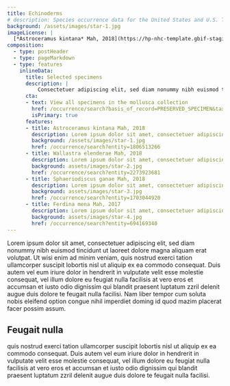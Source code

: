 ```yaml
---
title: Echinoderms
# description: Species occurrence data for the United States and U.S. Territories.
background: /assets/images/star-1.jpg
imageLicense: |
  [*Astroceramus kintana* Mah, 2018](https://hp-nhc-template.gbif-staging.org/occurrence/search?entity=1806513266) Cyril CHAMBARD licensed under [CC-BY-4.0](http://creativecommons.org/licenses/by-nc-nd/4.0)
composition:
  - type: postHeader
  - type: pageMarkdown
  - type: features
    inlineData:
      title: Selected specimens
      description: |
          Consectetuer adipiscing elit, sed diam nonummy nibh euismod tincidunt ut laoreet dolore magna aliquam erat volutpat. 
      cta:
      - text: View all specimens in the mollusca collection
        href: /occurrence/search?basis_of_record=PRESERVED_SPECIMEN&taxon_key=50
        isPrimary: true
      features: 
      - title: Astroceramus kintana Mah, 2018
        description: Lorem ipsum dolor sit amet, consectetuer adipiscing elit, sed diam nonummy nibh euismod.
        background: /assets/images/star-1.jpg 
        href: /occurrence/search?entity=1806513266
      - title: Wallastra elenderae Mah, 2018
        description: Lorem ipsum dolor sit amet, consectetuer adipiscing elit, sed diam nonummy nibh euismod.
        background: assets/images/star-2.jpg
        href: /occurrence/search?entity=2273923681
      - title: Sphaeriodiscus ganae Mah, 2018
        description: Lorem ipsum dolor sit amet, consectetuer adipiscing elit, sed diam nonummy nibh euismod.
        background: assets/images/star-3.jpg
        href: /occurrence/search?entity=1703044920
      - title: Ferdina mena Mah, 2017
        description: Lorem ipsum dolor sit amet, consectetuer adipiscing elit, sed diam nonummy nibh euismod.
        background: assets/images/star-4.jpg
        href: /occurrence/search?entity=694169340
---
```


Lorem ipsum dolor sit amet, consectetuer adipiscing elit, sed diam nonummy nibh euismod tincidunt ut laoreet dolore magna aliquam erat volutpat. Ut wisi enim ad minim veniam, quis nostrud exerci tation ullamcorper suscipit lobortis nisl ut aliquip ex ea commodo consequat. Duis autem vel eum iriure dolor in hendrerit in vulputate velit esse molestie consequat, vel illum dolore eu feugiat nulla facilisis at vero eros et accumsan et iusto odio dignissim qui blandit praesent luptatum zzril delenit augue duis dolore te feugait nulla facilisi. Nam liber tempor cum soluta nobis eleifend option congue nihil imperdiet doming id quod mazim placerat facer possim assum. 

## Feugait nulla
quis nostrud exerci tation ullamcorper suscipit lobortis nisl ut aliquip ex ea commodo consequat. Duis autem vel eum iriure dolor in hendrerit in vulputate velit esse molestie consequat, vel illum dolore eu feugiat nulla facilisis at vero eros et accumsan et iusto odio dignissim qui blandit praesent luptatum zzril delenit augue duis dolore te feugait nulla facilisi.
